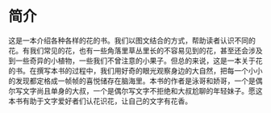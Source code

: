 # 简介
这是一本介绍各种各样的花的书。我们以图文结合的方式，帮助读者认识不同的花。有我们常见的花，也有一些角落里草丛里长的不容易见到的花，甚至还会涉及到一些奇异的小植物，一些我们不曾注意的小果子。但总的来说，这是一本关于花的书。在撰写本书的过程中，我们用好奇的眼光观察身边的大自然，把每一个小小的发现都定格成一帧帧的喜悦储存在脑海里。本书的作者是泳哥和娇哥，一个是偶尔写文字尚且单身的大叔，一个是偶尔写文字不拒绝和大叔尬聊的年轻妹子。愿这本书有助于文字爱好者们认花识花，让自己的文字有花香。
